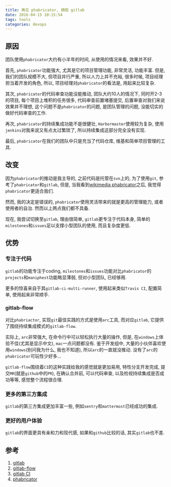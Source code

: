 ```yaml
---
title: 再见 phabricator, 拥抱 gitlab
date: 2016-04-15 10:15:54
tags: tools
categories: devops
---
```


## 原因

团队使用`phabricator`大约有小半年的时间, 从使用的情况来看, 效果并不好.

首先, `phabricator`功能强大, 尤其是它的项目管理功能, 非常灵活, 功能丰富. 但是, 我们的团队规模不大, 但项目并行严重, 所以人力上并不充裕, 很多时候, 项目经理担当着开发的角色, 所以, 项目经理对`phabricator`的看法是, 用起来比较复杂.

其次, `phabricator`的代码审查功能没能推动, 团队大约10人的情况下, 同时开2-3的项目, 每个项目上堆积的任务很多, 代码审查前置堵塞提交, 后置审查对我们来说效果并不理想, 这个问题不是`phabricator`的问题, 是团队管理的问题, 没能切实的做好代码审查的工作.

再次, `phabricator`的持续集成功能不是很健壮, `Harbormaster`使用较为复杂, 使用`jenkins`对我来说又有点太过繁琐了, 所以持续集成这部分完全没有实现.

最后, `phabricator`在我们的团队中只是充当了代码仓库, 维基和简单项目管理的工具.

## 改变

因为`phabricator`的推动是我主导的, 之前代码是托管在`svn`上的, 为了使用`git`, 参考了`phabricator`和`gitlab`, 但是, 当我看到[wikimedia phabricator](https://phabricator.wikimedia.org/)之后, 我觉得`phabricator`更适合我们.

然而, 我的决定是错误的, `phabricator`使用灵活带来的就是更高的管理能力, 或者使用者的自治. 然而以上两点我们都不具备.

现在, 我尝试切换至`gitlab`, 理由很简单, `gitlab`更专注于代码本身, 简单的`milestones`和`issues`足以支撑小型团队的使用, 而且复杂度更低.

## 优势

### 专注于代码

`gitlab`的功能专注于coding, `milestones`和`issues`功能对比`phabricator`的`projects`和`maniphest`功能略显薄弱, 但对小型团队, 已经够用.

更多的惊喜来自于其`gitlab-ci-multi-runner`, 使用起来类似`Travis CI`, 配置简单, 使用起来非常顺手.

### gitlab-flow
对比`phabriactor`, 实现`git`最佳实践的方式是使用`arc`工具, 而对应`gitlab`, 它提供了围绕持续集成模式的`gitlab-flow`.

实际上, `arc`非常强大, 在命令行中可以轻松执行大量的操作, 但是, 在`windows`上体验不佳(尤其是显示中文), `mac`一点问题都没有. 鉴于开发组中, 大量的小伙伴喜欢使用`windows`(别问我为什么, 我也不知道), 所以`arc`的一直就没推动. 没有了`arc`的`phabricator`可玩性少好多...

`gitlab-flow`围绕着`CI`的这种实践给我的感觉就是更加易用, 特性分支开发完成, 提交`MR`(就是`github`中的`PR`), 在确认合并前, 可以代码审查, 以及检视持续集成是否成功等等, 感觉整个流程很合理.

### 更多的第三方集成

`gitlab`的第三方集成更加丰富一些, 例如`sentry`和`mattermost`已经成功的集成.

### 更好的用户体验

`gitlab`的界面更具有亲和力和现代感, 如果和`github`比较的话, 其实`gitlab`也不差.

## 参考

1. [gitlab](https://about.gitlab.com/)
1. [gitlab-flow](https://about.gitlab.com/2014/09/29/gitlab-flow/)
1. [gitlab CI](http://docs.gitlab.com/ce/ci/)
1. [phabricator](https://phabricator.org)
